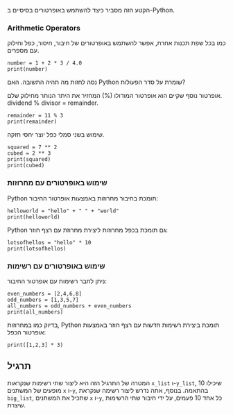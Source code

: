 הקטע הזה מסביר כיצד להשתמש באופרטורים בסיסיים ב-Python.

### Arithmetic Operators       

כמו בכל שפת תכנות אחרת, אפשר להשתמש באופרטורים של חיבור, חיסור, כפל וחילוק עם מספרים.<br>

    number = 1 + 2 * 3 / 4.0
    print(number)

נסה לחזות מה תהיה התשובה. האם Python שומרת על סדר הפעולות?

אופרטור נוסף שקיים הוא אופרטור המודולו (%) המחזיר את היתר הנותר מחילוק שלם. dividend % divisor = remainder.

    remainder = 11 % 3
    print(remainder)

שימוש בשני סמלי כפל יוצר יחסי חזקה.

    squared = 7 ** 2
    cubed = 2 ** 3
    print(squared)
    print(cubed)

### שימוש באופרטורים עם מחרוזות

Python תומכת בחיבור מחרוזות באמצעות אופרטור החיבור:

    helloworld = "hello" + " " + "world"
    print(helloworld)

Python גם תומכת בכפל מחרוזות ליצירת מחרוזת עם רצף חוזר:

    lotsofhellos = "hello" * 10
    print(lotsofhellos)

### שימוש באופרטורים עם רשימות

ניתן לחבר רשימות עם אופרטור החיבור:

    even_numbers = [2,4,6,8]
    odd_numbers = [1,3,5,7]
    all_numbers = odd_numbers + even_numbers
    print(all_numbers)

בדיוק כמו במחרוזות, Python תומכת ביצירת רשימות חדשות עם רצף חוזר באמצעות אופרטור הכפל:

    print([1,2,3] * 3)

תרגיל
--------

המטרה של התרגיל הזה היא ליצור שתי רשימות שנקראות `x_list` ו-`y_list`,
שיכילו 10 מופעים של המשתנים `x` ו-`y`, בהתאמה.
בנוסף, אתה נדרש ליצור רשימה שנקראת `big_list`, שתכיל
את המשתנים `x` ו-`y`, כל אחד 10 פעמים, על ידי חיבור שתי הרשימות שיצרת.
